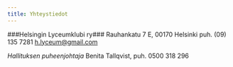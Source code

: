 ```yaml
---
title: Yhteystiedot
---
```


###Helsingin Lyceumklubi ry###
Rauhankatu 7 E, 00170  Helsinki
puh. (09) 135 7281
[h.lyceum@gmail.com](mailto:h.lyceum@gmail.com)

*Hallituksen puheenjohtaja*
  Benita Tallqvist, puh. 0500 318 296

